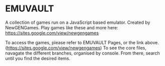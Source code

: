 # EMUVAULT
A collection of games run on a JavaScript based emulator.  Created by NewGENGames.  Play games like these and more here: https://sites.google.com/view/newgengames

To access the games, please refer to EMUVAULT Pages, or the link above.  (https://sites.google.com/view/newgengames)  To see the core files, navagate the different branches, organised by console.  From there, search until you find the desired items.
